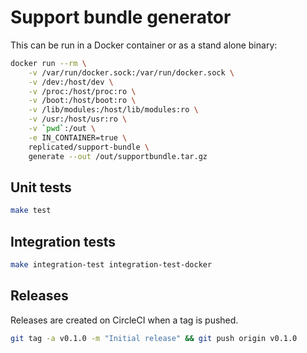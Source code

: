 # Support bundle generator

This can be run in a Docker container or as a stand alone binary:

```bash
docker run --rm \
    -v /var/run/docker.sock:/var/run/docker.sock \
    -v /dev:/host/dev \
    -v /proc:/host/proc:ro \
    -v /boot:/host/boot:ro \
    -v /lib/modules:/host/lib/modules:ro \
    -v /usr:/host/usr:ro \
    -v `pwd`:/out \
    -e IN_CONTAINER=true \
    replicated/support-bundle \
    generate --out /out/supportbundle.tar.gz
```

## Unit tests

```bash
make test
```

## Integration tests

```bash
make integration-test integration-test-docker
```

## Releases

Releases are created on CircleCI when a tag is pushed.

```bash
git tag -a v0.1.0 -m "Initial release" && git push origin v0.1.0
```
